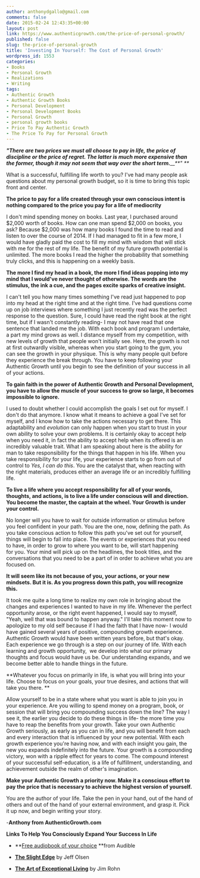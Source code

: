 ```yaml
---
author: anthonydgallo@gmail.com
comments: false
date: 2015-02-24 12:43:35+00:00
layout: post
link: https://www.authenticgrowth.com/the-price-of-personal-growth/
published: false
slug: the-price-of-personal-growth
title: 'Investing In Yourself: The Cost of Personal Growth'
wordpress_id: 1553
categories:
- Books
- Personal Growth
- Realizations
- Writing
tags:
- Authentic Growth
- Authentic Growth Books
- Personal Development
- Personal Development Books
- Personal Growth
- personal growth books
- Price To Pay Authentic Growth
- The Price To Pay for Personal Growth
---
```


_**"There are two prices we must all choose to pay in life, the price of discipline or the price of regret. The latter is much more expensive than the former, though it may not seem that way over the short term.**__**" **_

What is a successful, fulfilling life worth to you? I've had many people ask questions about my personal growth budget, so it is time to bring this topic front and center.

**The price to pay for a life created through your own conscious intent is nothing compared to the price you pay for a life of mediocrity**

I don't mind spending money on books. Last year, I purchased around $2,000 worth of books. How can one man spend $2,000 on books, you ask? Because $2,000 was how many books I found the time to read and listen to over the course of 2014. If I had managed to fit in a few more, I would have gladly paid the cost to fill my mind with wisdom that will stick with me for the rest of my life. The benefit of my future growth potential is unlimited. The more books I read the higher the probability that something truly clicks, and this is happening on a weekly basis.

**The more I find my head in a book, the more I find ideas popping into my mind that I would've never thought of otherwise. The words are the stimulus, the ink a cue, and the pages excite sparks of creative insight.**

I can't tell you how many times something I've read just happened to pop into my head at the right time and at the right time. I've had questions come up on job interviews where something I just recently read was the perfect response to the question. Sure, I could have read the right book at the right time, but if I wasn't constantly reading- I may not have read that one sentence that landed me the job. With each book and program I undertake, a part my mind grows as well. I distance myself from my competition, with new levels of growth that people won't initially see. Here, the growth is not at first outwardly visible, whereas when you start going to the gym, you can see the growth in your physique. This is why many people quit before they experience the break through. You have to keep following your Authentic Growth until you begin to see the definition of your success in all of your actions.

**To gain faith in the power of Authentic Growth and Personal Development, you have to allow the muscle of your success to grow so large, it becomes impossible to ignore.**

I used to doubt whether I could accomplish the goals I set out for myself. I don't do that anymore. I know what it means to achieve a goal I've set for myself, and I know how to take the actions necessary to get there. This adaptability and _evolution_ can only happen when you start to trust in your own ability to solve your own problems. It is certainly okay to accept help when you need it, in fact the ability to accept help when its offered is an incredibly valuable trait. What I am speaking about here is the ability for man to take responsibility for the things that happen in his life. When you take responsibility for your life, your experience starts to go from out of control to _Yes, I can do this_. You are the catalyst that, when reacting with the right materials, produces either an average life or an incredibly fulfilling life.

**To live a life where you accept responsibility for all of your words, thoughts, and actions, is to live a life under conscious will and direction. You become the master, the captain at the wheel. Your Growth is under your control.**

No longer will you have to wait for outside information or stimulus before you feel confident in your path. You are the one, now, defining the path. As you take conscious action to follow this path you've set out for yourself, things will begin to fall into place. The events or experiences that you need to have, in order to grow to where you want to be, will start happening for you. Your mind will pick up on the headlines, the book titles, and the conversations that you need to be a part of in order to achieve what you are focused on.

**It will seem like its not because of you, your actions, or your new mindsets. But it is. As you progress down this path, you will recognize this.**

It took me quite a long time to realize my own role in bringing about the changes and experiences I wanted to have in my life. Whenever the perfect opportunity arose, or the right event happened, I would say to myself, "Yeah, well that was bound to happen anyway." I'll take this moment now to apologize to my old self because if I had the faith that I have now- I would have gained several years of positive, compounding growth experience. Authentic Growth would have been written years before, but that's okay. Each experience we go through is a step on our journey of life. With each learning and growth opportunity,  we develop into what our primary thoughts and focus would have us be. Our understanding expands, and we become better able to handle things in the future.

**Whatever you focus on primarily in life, is what you will bring into your life. Choose to focus on your goals, your true desires, and actions that will take you there. **

Allow yourself to be in a state where what you want is able to join you in your experience. Are you willing to spend money on a program, book, or session that will bring you compounding success down the line? The way I see it, the earlier you decide to do these things in life- the more time you have to reap the benefits from your growth. Take your own Authentic Growth seriously, as early as you can in life, and you will benefit from each and every interaction that is influenced by your new potential. With each growth experience you're having now, and with each insight you gain, the new you expands indefinitely into the future. Your growth is a compounding victory, won with a ripple effect for years to come. The compound interest of your successful self-education, is a life of fulfillment, understanding, and achievement outside the realm of other's imagination.

**Make your Authentic Growth a priority now. Make it a conscious effort to pay the price that is necessary to achieve the highest version of yourself.**

You are the author of your life. Take the pen in your hand, out of the hand of others and out of the hand of your external environment, and grasp it. Pick it up now, and begin writing your story.

-**Anthony from AuthenticGrowth.com**

**Links To Help You Consciously Expand Your Success In Life**



 	
  * **[Free audiobook of your choice](http://www.amazon.com/Audible-Free-Trial-Digital-Membership/dp/B00NB86OYE/?ref_=assoc_tag_ph_1422899139880&_encoding=UTF8&camp=1789&creative=9325&linkCode=pf4&tag=authenticgrowth-20&linkId=DP64OHO7SGTTTDI7) **from Audible

 	
  * **[The Slight Edge](http://amzn.to/1APBy6B)** by Jeff Olsen

 	
  * **[The Art of Exceptional Living](http://amzn.to/1IlJMsp)** by Jim Rohn


